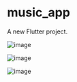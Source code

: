 # music_app

A new Flutter project.

![image](https://user-images.githubusercontent.com/60980876/128830357-d37a9656-9c01-4e74-be52-5c42ee9326fa.png)

![image](https://user-images.githubusercontent.com/60980876/128830369-86960c45-f48b-4152-aec5-19838f89b88b.png)

![image](https://user-images.githubusercontent.com/60980876/128830390-523e3457-a027-4c26-8551-15996937f579.png)

